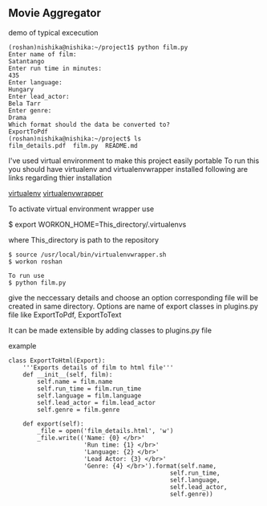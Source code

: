 ## Movie Aggregator

demo of typical excecution
```
(roshan)nishika@nishika:~/project1$ python film.py 
Enter name of film:
Satantango
Enter run time in minutes:
435
Enter language:
Hungary
Enter lead_actor:
Bela Tarr
Enter genre:
Drama
Which format should the data be converted to?
ExportToPdf
(roshan)nishika@nishika:~/project$ ls
film_details.pdf  film.py  README.md
```
I've used virtual environment to make this project easily portable
To run this you should have virtualenv and virtualenvwrapper installed
following are links regarding thier installation

[virtualenv](https://virtualenv.pypa.io/en/latest/installation.html)
[virtualenvwrapper](http://virtualenvwrapper.readthedocs.org/en/latest/install.html)

To activate virtual environment wrapper use

$ export WORKON_HOME=This_directory/.virtualenvs

where This_directory is path to the repository
```
$ source /usr/local/bin/virtualenvwrapper.sh
$ workon roshan

To run use
$ python film.py
```
give the neccessary details and choose an option corresponding file will be created in same directory.
Options are name of export classes in plugins.py file like ExportToPdf, ExportToText

It can be made extensible by adding classes to plugins.py file

example
```
class ExportToHtml(Export):
    '''Exports details of film to html file'''
    def __init__(self, film):
        self.name = film.name
        self.run_time = film.run_time
        self.language = film.language
        self.lead_actor = film.lead_actor
        self.genre = film.genre

    def export(self):
        _file = open('film_details.html', 'w')
        _file.write(('Name: {0} </br>'
                     'Run time: {1} </br>'
                     'Language: {2} </br>'
                     'Lead Actor: {3} </br>'
                     'Genre: {4} </br>').format(self.name,
                                             self.run_time,
                                             self.language,
                                             self.lead_actor,
                                             self.genre))
```